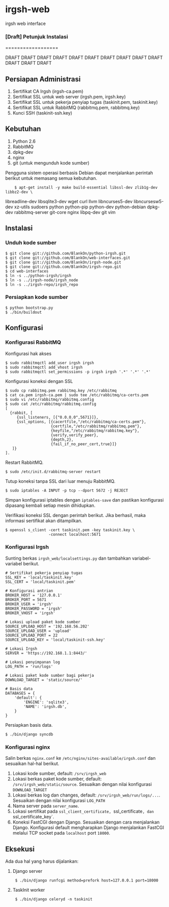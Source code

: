 # irgsh-web
irgsh web interface

### [Draft] Petunjuk Instalasi
==================

DRAFT DRAFT DRAFT DRAFT DRAFT DRAFT DRAFT DRAFT DRAFT DRAFT DRAFT DRAFT DRAFT


Persiapan Administrasi
----------------------

1. Sertifikat CA Irgsh (irgsh-ca.pem)
1. Sertifikat SSL untuk web server (irgsh.pem, irgsh.key)
2. Sertifikat SSL untuk pekerja penyiap tugas (taskinit.pem, taskinit.key)
3. Sertifikat SSL untuk RabbitMQ (rabbitmq.pem, rabbitmq.key)
3. Kunci SSH (taskinit-ssh.key)


Kebutuhan
---------

1. Python 2.6
2. RabbitMQ
3. dpkg-dev
4. nginx
5. git (untuk mengunduh kode sumber)

Pengguna sistem operasi berbasis Debian dapat menjalankan perintah berikut
untuk memasang semua kebutuhan.

		$ apt-get install -y make build-essential libssl-dev zlib1g-dev libbz2-dev \
libreadline-dev libsqlite3-dev wget curl llvm libncurses5-dev libncursesw5-dev xz-utils sudoers python python-pip python-dev python-debian dpkg-dev rabbitmq-server git-core nginx libpq-dev git vim

Instalasi
---------

### Unduh kode sumber

    $ git clone git://github.com/BlankOn/python-irgsh.git
    $ git clone git://github.com/BlankOn/web-interfaces.git
    $ git clone git://github.com/BlankOn/irgsh-node.git
    $ git clone git://github.com/BlankOn/irgsh-repo.git
    $ cd web-interfaces
    $ ln -s ../python-irgsh/irgsh
    $ ln -s ../irgsh-node/irgsh_node
    $ ln -s ../irgsh-repo/irgsh_repo

### Persiapkan kode sumber

    $ python bootstrap.py
    $ ./bin/buildout


Konfigurasi
-----------

### Konfigurasi RabbitMQ

Konfigurasi hak akses

    $ sudo rabbitmqctl add_user irgsh irgsh
    $ sudo rabbitmqctl add_vhost irgsh
    $ sudo rabbitmqctl set_permissions -p irgsh irgsh '.*' '.*' '.*'

Konfigurasi koneksi dengan SSL

    $ sudo cp rabbitmq.pem rabbitmq.key /etc/rabbitmq
    $ cat ca.pem irgsh-ca.pem | sudo tee /etc/rabbitmq/ca-certs.pem
    $ sudo vi /etc/rabbitmq/rabbitmq.config
    $ sudo cat /etc/rabbitmq/rabbitmq.config
    [
      {rabbit, [
         {ssl_listeners, [{"0.0.0.0",5671}]},
         {ssl_options, [{cacertfile,"/etc/rabbitmq/ca-certs.pem"},
                        {certfile,"/etc/rabbitmq/rabbitmq.pem"},
                        {keyfile,"/etc/rabbitmq/rabbitmq.key"},
                        {verify,verify_peer},
                        {depth,2},
                        {fail_if_no_peer_cert,true}]}
       ]}
    ].

Restart RabbitMQ.

    $ sudo /etc/init.d/rabbitmq-server restart

Tutup koneksi tanpa SSL dari luar menuju RabbitMQ.

    $ sudo iptables -A INPUT -p tcp --dport 5672 -j REJECT

Simpan konfigurasi iptables dengan `iptables-save` dan pastikan konfigurasi
dipasang kembali setiap mesin dihidupkan.


Verifikasi koneksi SSL dengan perintah berikut. Jika berhasil, maka
informasi sertifikat akan ditampilkan.

    $ openssl s_client -cert taskinit.pem -key taskinit.key \
                       -connect localhost:5671


### Konfigurasi Irgsh

Sunting berkas `irgsh_web/localsettings.py` dan tambahkan variabel-variabel
berikut.

    # Sertifikat pekerja penyiap tugas
    SSL_KEY = 'local/taskinit.key'
    SSL_CERT = 'local/taskinit.pem'

    # Konfigurasi antrian
    BROKER_HOST = '127.0.0.1'
    BROKER_PORT = 5671
    BROKER_USER = 'irgsh'
    BROKER_PASSWORD = 'irgsh'
    BROKER_VHOST = 'irgsh'

    # Lokasi upload paket kode sumber
    SOURCE_UPLOAD_HOST = '192.168.56.202'
    SOURCE_UPLOAD_USER = 'upload'
    SOURCE_UPLOAD_PORT = 22
    SOURCE_UPLOAD_KEY = 'local/taskinit-ssh.key'

    # Lokasi Irgsh
    SERVER = 'https://192.168.1.1:8443/'

    # Lokasi penyimpanan log
    LOG_PATH = 'run/logs'

    # Lokasi paket kode sumber bagi pekerja
    DOWNLOAD_TARGET = 'static/source/'

    # Basis data
    DATABASES = {
        'default': {
            'ENGINE': 'sqlite3',
            'NAME': 'irgsh.db',
        }
    }


Persiapkan basis data.

    $ ./bin/django syncdb


### Konfigurasi nginx

Salin berkas `nginx.conf` ke `/etc/nginx/sites-available/irgsh.conf` dan
sesuaikan hal-hal berikut.

1. Lokasi kode sumber, default: `/srv/irgsh_web`
2. Lokasi berkas paket kode sumber, default: `/srv/irgsh_web/static/source`.
   Sesuaikan dengan nilai konfigurasi `DOWNLOAD_TARGET`
3. Lokasi berkas log dan changes, default: `/srv/irgsh_web/run/logs/...`.
   Sesuaikan dengan nilai konfigurasi `LOG_PATH`
4. Nama server pada `server_name`.
5. Lokasi sertifikat pada `ssl_client_certificate, `ssl_certificate`, dan
   `ssl_certificate_key`.
6. Koneksi FastCGI dengan Django. Sesuaikan dengan cara menjalankan Django.
   Konfigurasi default mengharapkan Django menjalankan FastCGI melalui
   TCP socket pada `localhost` port `18000`.


Eksekusi
--------

Ada dua hal yang harus dijalankan:

1. Django server

        $ ./bin/django runfcgi method=prefork host=127.0.0.1 port=18000

2. TaskInit worker

        $ ./bin/django celeryd -n taskinit
